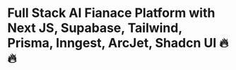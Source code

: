 # Full Stack AI Fianace Platform with Next JS, Supabase, Tailwind, Prisma, Inngest, ArcJet, Shadcn UI  🔥🔥
## 

